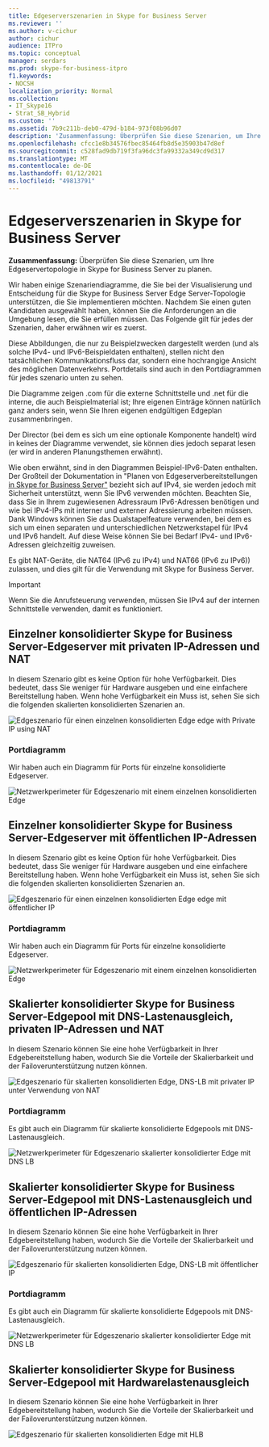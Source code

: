 ```yaml
---
title: Edgeserverszenarien in Skype for Business Server
ms.reviewer: ''
ms.author: v-cichur
author: cichur
audience: ITPro
ms.topic: conceptual
manager: serdars
ms.prod: skype-for-business-itpro
f1.keywords:
- NOCSH
localization_priority: Normal
ms.collection:
- IT_Skype16
- Strat_SB_Hybrid
ms.custom: ''
ms.assetid: 7b9c211b-deb0-479d-b184-973f08b96d07
description: 'Zusammenfassung: Überprüfen Sie diese Szenarien, um Ihre Edgeservertopologie in Skype for Business Server zu planen.'
ms.openlocfilehash: cfcc1e8b34576fbec85464fb8d5e35903b47d8ef
ms.sourcegitcommit: c528fad9db719f3fa96dc3fa99332a349cd9d317
ms.translationtype: MT
ms.contentlocale: de-DE
ms.lasthandoff: 01/12/2021
ms.locfileid: "49813791"
---
```

# <a name="edge-server-scenarios-in-skype-for-business-server"></a>Edgeserverszenarien in Skype for Business Server
 
**Zusammenfassung:** Überprüfen Sie diese Szenarien, um Ihre Edgeservertopologie in Skype for Business Server zu planen.
  
Wir haben einige Szenariendiagramme, die Sie bei der Visualisierung und Entscheidung für die Skype for Business Server Edge Server-Topologie unterstützen, die Sie implementieren möchten. Nachdem Sie einen guten Kandidaten ausgewählt haben, können Sie die Anforderungen an die Umgebung lesen, die Sie erfüllen müssen. Das Folgende gilt für jedes der Szenarien, daher erwähnen wir es zuerst.
  
Diese Abbildungen, die nur zu Beispielzwecken dargestellt werden (und als solche IPv4- und IPv6-Beispieldaten enthalten), stellen nicht den tatsächlichen Kommunikationsfluss dar, sondern eine hochrangige Ansicht des möglichen Datenverkehrs. Portdetails sind auch in den Portdiagrammen für jedes szenario unten zu sehen.
  
Die Diagramme zeigen .com für die externe Schnittstelle und .net für die interne, die auch Beispielmaterial ist; Ihre eigenen Einträge können natürlich ganz anders sein, wenn Sie Ihren eigenen endgültigen Edgeplan zusammenbringen.
  
Der Director (bei dem es sich um eine optionale Komponente handelt) wird in keines der Diagramme verwendet, sie können dies jedoch separat lesen (er wird in anderen Planungsthemen erwähnt).
  
Wie oben erwähnt, sind in den Diagrammen Beispiel-IPv6-Daten enthalten. Der Großteil der Dokumentation in "Planen von Edgeserverbereitstellungen [in Skype for Business Server"](edge-server-deployments.md) bezieht sich auf IPv4, sie werden jedoch mit Sicherheit unterstützt, wenn Sie IPv6 verwenden möchten. Beachten Sie, dass Sie in Ihrem zugewiesenen Adressraum IPv6-Adressen benötigen und wie bei IPv4-IPs mit interner und externer Adressierung arbeiten müssen. Dank Windows können Sie das Dualstapelfeature verwenden, bei dem es sich um einen separaten und unterschiedlichen Netzwerkstapel für IPv4 und IPv6 handelt. Auf diese Weise können Sie bei Bedarf IPv4- und IPv6-Adressen gleichzeitig zuweisen.
  
Es gibt NAT-Geräte, die NAT64 (IPv6 zu IPv4) und NAT66 (IPv6 zu IPv6)) zulassen, und dies gilt für die Verwendung mit Skype for Business Server.
  
> [!IMPORTANT]
> Wenn Sie die Anrufsteuerung verwenden, müssen Sie IPv4 auf der internen Schnittstelle verwenden, damit es funktioniert. 
  
## <a name="single-consolidated-skype-for-business-server-edge-server-with-private-ip-addresses-and-nat"></a>Einzelner konsolidierter Skype for Business Server-Edgeserver mit privaten IP-Adressen und NAT

In diesem Szenario gibt es keine Option für hohe Verfügbarkeit. Dies bedeutet, dass Sie weniger für Hardware ausgeben und eine einfachere Bereitstellung haben. Wenn hohe Verfügbarkeit ein Muss ist, sehen Sie sich die folgenden skalierten konsolidierten Szenarien an.
  
![Edgeszenario für einen einzelnen konsolidierten Edge edge with Private IP using NAT](../../media/Plan_LyncServer_Edge_Scenario_SingleConsolidatedEdgePrivateIP.jpg)
  
### <a name="port-diagram"></a>Portdiagramm

Wir haben auch ein Diagramm für Ports für einzelne konsolidierte Edgeserver.
  
![Netzwerkperimeter für Edgeszenario mit einem einzelnen konsolidierten Edge](../../media/Plan_LyncServer_Edge_NetPerimeter_SingleConsolidatedEdge.jpg)
  
## <a name="single-consolidated-skype-for-business-server-edge-server-with-public-ip-addresses"></a>Einzelner konsolidierter Skype for Business Server-Edgeserver mit öffentlichen IP-Adressen

In diesem Szenario gibt es keine Option für hohe Verfügbarkeit. Dies bedeutet, dass Sie weniger für Hardware ausgeben und eine einfachere Bereitstellung haben. Wenn hohe Verfügbarkeit ein Muss ist, sehen Sie sich die folgenden skalierten konsolidierten Szenarien an.
  
![Edgeszenario für einen einzelnen konsolidierten Edge edge mit öffentlicher IP](../../media/Plan_LyncServer_Edge_Scenario_SingleConsolidatedEdgePublicIP.jpg)
  
### <a name="port-diagram"></a>Portdiagramm

Wir haben auch ein Diagramm für Ports für einzelne konsolidierte Edgeserver.
  
![Netzwerkperimeter für Edgeszenario mit einem einzelnen konsolidierten Edge](../../media/Plan_LyncServer_Edge_NetPerimeter_SingleConsolidatedEdge.jpg)
  
## <a name="scaled-consolidated-skype-for-business-server-edge-pool-with-dns-load-balancing-and-private-ip-addresses-and-nat"></a>Skalierter konsolidierter Skype for Business Server-Edgepool mit DNS-Lastenausgleich, privaten IP-Adressen und NAT

In diesem Szenario können Sie eine hohe Verfügbarkeit in Ihrer Edgebereitstellung haben, wodurch Sie die Vorteile der Skalierbarkeit und der Failoverunterstützung nutzen können.
  
![Edgeszenario für skalierten konsolidierten Edge, DNS-LB mit privater IP unter Verwendung von NAT](../../media/Plan_LyncServer_Edge_Scenario_ScaledConsolidatedEdgeDNSLBPrivateIP.jpg)
  
### <a name="port-diagram"></a>Portdiagramm

Es gibt auch ein Diagramm für skalierte konsolidierte Edgepools mit DNS-Lastenausgleich.
  
![Netzwerkperimeter für Edgeszenario skalierter konsolidierter Edge mit DNS LB](../../media/Plan_LyncServer_Edge_NetPerimeter_ScaledConsolidatedEdgeDNSLB.jpg)
  
## <a name="scaled-consolidated-skype-for-business-server-edge-pool-with-dns-load-balancing-and-public-ip-addresses"></a>Skalierter konsolidierter Skype for Business Server-Edgepool mit DNS-Lastenausgleich und öffentlichen IP-Adressen

In diesem Szenario können Sie eine hohe Verfügbarkeit in Ihrer Edgebereitstellung haben, wodurch Sie die Vorteile der Skalierbarkeit und der Failoverunterstützung nutzen können.
  
![Edgeszenario für skalierten konsolidierten Edge, DNS-LB mit öffentlicher IP](../../media/Plan_LyncServer_Edge_Scenario_ScaledConsolidatedEdgeDNSLBPublicIP.jpg)
  
### <a name="port-diagram"></a>Portdiagramm

Es gibt auch ein Diagramm für skalierte konsolidierte Edgepools mit DNS-Lastenausgleich.
  
![Netzwerkperimeter für Edgeszenario skalierter konsolidierter Edge mit DNS LB](../../media/Plan_LyncServer_Edge_NetPerimeter_ScaledConsolidatedEdgeDNSLB.jpg)
  
## <a name="scaled-consolidated-skype-for-business-server-edge-pool-with-hardware-load-balancing"></a>Skalierter konsolidierter Skype for Business Server-Edgepool mit Hardwarelastenausgleich

In diesem Szenario können Sie eine hohe Verfügbarkeit in Ihrer Edgebereitstellung haben, wodurch Sie die Vorteile der Skalierbarkeit und der Failoverunterstützung nutzen können.
  
![Edgeszenario für skalierten konsolidierten Edge mit HLB](../../media/Plan_LyncServer_Edge_Scenario_ScaledConsolidatedEdgeHLB.jpg)
 
